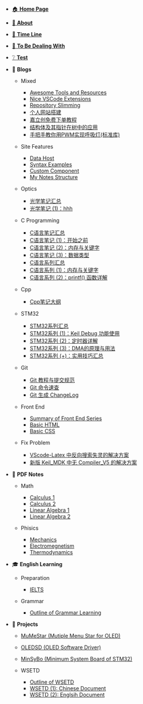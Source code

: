 - [🏠 **Home Page**](HOMEPAGE.md)
- [👋 **About**](README.md)
- [📃 **Time Line**](TimeLine.md)
- [📰 **To Be Dealing With**](ToBeDealingWith.md)
- [❔ **Test**](Test.md)



- 📓 **Blogs**
  - Mixed
    - [Awesome Tools and Resources](Blogs\Mixed\Awesome%20Tools%20and%20Resources.md)
    - [Nice VSCode Extensions](Blogs\Mixed\Nice%20VSCode%20Extenstions.md)
    - [Repository Slimming](Blogs\Mixed\RepoSlimming.md)
    - [个人网站搭建](Blogs\Mixed\个人网站搭建.md)
    - [嘉立创免费下单教程](Blogs\Mixed\嘉立创免费下单教程.md)
    - [结构体及其指针在树中的应用](Blogs\Mixed\结构体及其指针在树中的应用.md)
    - [手把手教你用PWM实现呼吸灯(标准库)](Blogs\Mixed\手把手教你用PWM实现呼吸灯(标准库).md)
  - Site Features
    - [Data Host](Blogs\SiteFeatures\Data%20Host.md)
    - [Syntax Examples](Blogs\SiteFeatures\Syntax%20Examples.md)
    - [Custom Component](Blogs\SiteFeatures\Custom%20Component.md)
    - [My Notes Structure](Blogs\SiteFeatures\My%20Notes%20Structure.md)

  - Optics
    - [光学笔记汇总](Blogs\Optics\光学笔记汇总.md)
    - [光学笔记 (1)：hhh](Blogs\Optics\光学笔记%20(1)：hhh.md)
  - C Programming
    - [C语言笔记汇总](Blogs/C/C语言笔记汇总.md)
    - [C语言笔记 (1)：开始之前](Blogs\C\C语言笔记%20(1)：开始之前.md)
    - [C语言笔记 (2)：内存与关键字](Blogs\C\C语言笔记%20(2)：内存与关键字.md)
    - [C语言笔记 (3)：数据类型](Blogs\C\C语言笔记%20(3)：数据类型.md)
    - [C语言系列汇总](Blogs/C/C语言系列汇总.md)
    - [C语言系列 (1)：内存与关键字](Blogs/C/C语言系列%20(1)：内存与关键字.md)
    - [C语言系列 (2)：printf() 函数详解](Blogs/C/C语言系列%20(2)：printf()%20函数详解.md)
  - Cpp
    - [Cpp笔记大纲](Blogs\Cpp\Cpp笔记大纲.md)
  - STM32
    - [STM32系列汇总](Blogs/STM32/STM32系列汇总.md)
    - [STM32系列 (1)：Keil Debug 功能使用](Blogs/STM32/STM32系列%20(1)：Keil%20Debug%20功能使用.md)
    - [STM32系列 (2)：定时器详解](Blogs\STM32\STM32系列%20(2)：定时器详解.md)
    - [STM32系列 (3)：DMA的原理与用法](Blogs/STM32/STM32系列%20(3)：DMA的原理与用法.md)
    - [STM32系列 (+)：实用技巧汇总](Blogs\STM32\STM32系列%20(+)：实用技巧汇总.md)
  - Git
    - [Git 教程与提交规范](Blogs/Git/Git教程与提交规范.md)
    - [Git 命令速查](Blogs\Git\Git命令速查.md)
    - [Git 生成 ChangeLog](Blogs\Git\Git生成ChangeLog.md)
  - Front End
    - [Summary of Front End Series](Blogs\FrontEnd\Summary%20of%20Front%20End%20Series.md)
    - [Basic HTML](Blogs\FrontEnd\Basic%20HTML.md)
    - [Basic CSS](Blogs\FrontEnd\Basic%20CSS.md)
  - Fix Problem
    - [VScode-Latex 中反向搜索失灵的解决方案](Blogs/FixProblem/VScode-Latex中反向搜索失灵的解决方案.md)
    - [新版 Keil_MDK 中无 Compiler_V5 的解决方案](Blogs/FixProblem/新版keil_MDK中无compiler_v5的解决方案.md)



- 📖 **PDF Notes**
  - Math

    - [Calculus 1](Notes\Math\Calculus%201%20Notes.md)
    - [Calculus 2](Notes\Math\Calculus2Notes.md)
    - [Linear Algebra 1](Notes\Math\Linear%20Algebra%201%20notes.md)
    - [Linear Algebra 2](Notes\Math\Linear%20Algebra%202%20notes.md)
  - Phisics
    - [Mechanics](Notes\Phisics\Mecanics%20notes.md)
    - [Electromegnetism](Notes\Phisics\Electromegnetism%20Notes.md)
    - [Thermodynamics](Notes\Phisics\Thermodynamics%20notes.md)



- 🎓 **English Learning**
  - Preparation
    - [IELTS](EnglishLearning\Preparation\IELTS.md)
  - Grammar

    - [Outline of Grammar Learning](EnglishLearning\Grammar\OutlineOfGrammar.md)



- 📝 **Projects**
  - [MuMeStar (Mutiple Menu Star for OLED)](Projects\MuMeStar%20(Mutiple%20Menu%20Star%20for%20OLED)%20详解.md)
  - [OLEDSD (OLED Software Driver)](Projects\OLEDSD%20(OLED%20Software%20Driver).md)
  - [MinSyBo (Minimum System Board of STM32)](Projects\MinSyBo%20(Minimum%20System%20Board%20of%20STM32)%20详解.md)
  - WSETD

    - [Outline of WSETD](Projects\WSETD\OutlineOfWSETD.md)
    - [WSETD (1): Chinese Document](Projects\WSETD\WSETD(1)-ChineseDocument.md)
    - [WSETD (2): Englsih Document](Projects\WSETD\WSETD(2)-EnglishDocument.md)




<!-- 🔗 -->